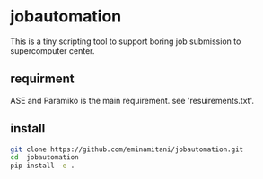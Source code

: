 # jobautomation  
This is a tiny scripting tool to support boring job submission to supercomputer center.

## requirment
ASE and Paramiko is the main requirement.
see 'resuirements.txt'.

## install

```bash
git clone https://github.com/eminamitani/jobautomation.git
cd  jobautomation
pip install -e .
```


